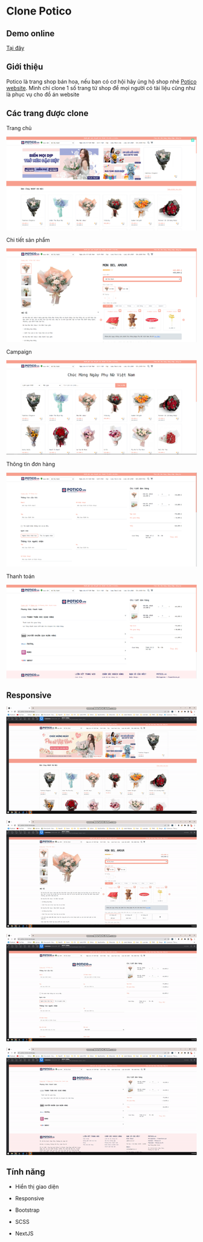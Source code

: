 # Clone Potico

## Demo online

[Tại đây](https://potico-clone.vercel.app/)

## Giới thiệu

Potico là trang shop bán hoa, nếu bạn có cơ hội hãy ủng hộ shop nhé [Potico website](https://potico.vn/). Mình chỉ clone 1 số trang từ shop để mọi người có tài liệu cũng như là phục vụ cho đồ án website

## Các trang được clone

Trang chủ

![alt](./docs/1.png)

Chi tiết sản phẩm

![image](./docs/2.png)

Campaign

![alt](./docs/3.png)

Thông tin đơn hàng

![alt](./docs/4.png)

Thanh toán

![alt](./docs/5.png)

## Responsive

![alt](./docs/1.gif)

![alt](./docs/2.gif)

![alt](./docs/3.gif)

![alt](./docs/4.gif)

## Tính năng

- Hiển thị giao diện

- Responsive

- Bootstrap

- SCSS

- NextJS
